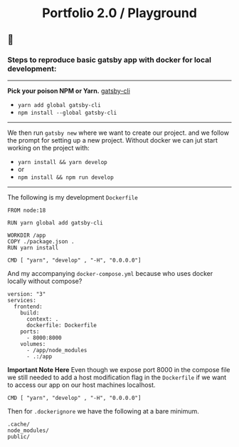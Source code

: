 
<h1 align="center">
  Portfolio 2.0 / Playground
</h1>

## 🚀 

### Steps to reproduce basic gatsby app with docker for local development:
---
**Pick your poison NPM or Yarn.** [gatsby-cli](https://www.gatsbyjs.com/docs/reference/gatsby-cli)
- `yarn add global gatsby-cli`
- `npm install --global gatsby-cli` 
---

We then run `gatsby new` where we want to create our project. and we follow the prompt for setting up a new project.
Without docker we can jut start working on the project with:
- `yarn install && yarn develop`
- or
- `npm install && npm run develop`
---
The following is my development `Dockerfile`
```
FROM node:18

RUN yarn global add gatsby-cli

WORKDIR /app
COPY ./package.json .
RUN yarn install

CMD [ "yarn", "develop" , "-H", "0.0.0.0"]
```
And my accompanying `docker-compose.yml` because who uses docker locally without compose?

```
version: "3"
services:
  frontend:
    build:
      context: .
      dockerfile: Dockerfile
    ports:
      - 8000:8000
    volumes:
      - /app/node_modules
      - .:/app
```

**Important Note Here**
Even though we expose port 8000 in the compose file we still needed to add a host modification flag in the `Dockerfile` if we want to access our app on our host machines localhost.
```
CMD [ "yarn", "develop" , "-H", "0.0.0.0"]
```

Then for `.dockerignore` we have the following at a bare minimum.
```
.cache/
node_modules/
public/
```